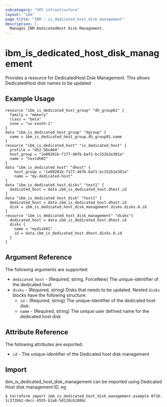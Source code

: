 ```yaml
---
subcategory: "VPC infrastructure"
layout: "ibm"
page_title: "IBM : is_dedicated_host_disk_management"
description: |-
  Manages IBM DedicatedHost Disk Management.
---
```


# ibm\_is_dedicated_host_disk_management

Provides a resource for DedicatedHost Disk Management. This allows DedicatedHost disk names to be updated

## Example Usage

```hcl
resource "ibm_is_dedicated_host_group" "dh_group01" {
  family = "memory"
  class = "beta"
  zone = "us-south-1"
}
data "ibm_is_dedicated_host_group" "dgroup" {
  name = ibm_is_dedicated_host_group.dh_group01.name
}
resource "ibm_is_dedicated_host" "is_dedicated_host" {
  profile = "dh2-56x464"
  host_group = "1e09281b-f177-46fb-baf1-bc152b2e391a"
  name = "testdh02"
}
data "ibm_is_dedicated_host" "dhost" {
	host_group = "1e09281b-f177-46fb-baf1-bc152b2e391a"
	name = "my-dedicated-host"
}
data "ibm_is_dedicated_host_disks" "test1" {
  dedicated_host = data.ibm_is_dedicated_host.dhost.id
}
data "ibm_is_dedicated_host_disk" "test1" {
  dedicated_host = data.ibm_is_dedicated_host.dhost.id
  disk = ibm_is_dedicated_host_disk_management.disks.disks.0.id
}
resource "ibm_is_dedicated_host_disk_management" "disks"{
  dedicated_host = data.ibm_is_dedicated_host.dhost.id
  disks {
    name = "mydisk01"
    id = data.ibm_is_dedicated_host.dhost.disks.0.id
  }
}
```

## Argument Reference

The following arguments are supported:


* `dedicated_host` - (Required, string, ForceNew) The unique-identifier of the dedicated host
* `disks` - (Required, string) Disks that needs to be updated. Nested `disks` blocks have the following structure:
	* `id` - (Required, string) The unique-identifier of the dedicated host disk.
	* `name` - (Required, string) The unique user defined name for the dedicated host disk

## Attribute Reference

The following attributes are exported:


* `id` - The unique-identifier of the Dedicated host disk management

## Import

ibm_is_dedicated_host_disk_management can be imported using Dedicated Host disk management ID, eg

```
$ terraform import ibm_is_dedicated_host_disk_management.example 0716-1c372bb2-decc-4555-b1a6-5d128c62806c
```